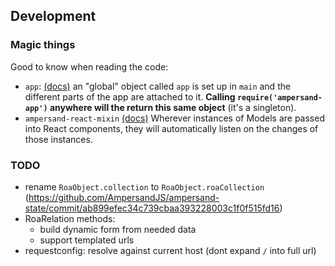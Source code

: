 

## Development

### Magic things

Good to know when reading the code:

- `app`: [(docs)](http://ampersandjs.com/docs#ampersand-app)
  an "global" object called `app` is set up in `main` and the different
  parts of the app are attached to it.
  **Calling `require('ampersand-app')` anywhere will the return this same
  object** (it's a singleton).
- `ampersand-react-mixin` [(docs)](https://github.com/ampersandjs/ampersand-react-mixin#ampersand-react-mixin)
  Wherever instances of Models are passed into React components, they
  will automatically listen on the changes of those instances.


### TODO

- rename `RoaObject.collection` to `RoaObject.roaCollection`
  (https://github.com/AmpersandJS/ampersand-state/commit/ab899efec34c739cbaa393228003c1f0f515fd16)
- RoaRelation methods:
    - build dynamic form from needed data
    - support templated urls
- requestconfig: resolve against current host (dont expand `/` into full url)
